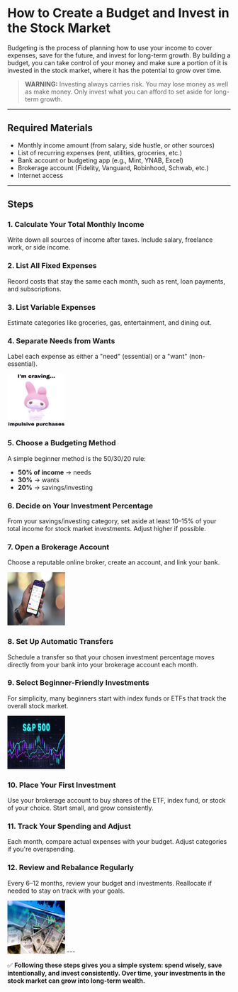 # How to Create a Budget and Invest in the Stock Market

Budgeting is the process of planning how to use your income to cover expenses, save for the future, and invest for long-term growth. By building a budget, you can take control of your money and make sure a portion of it is invested in the stock market, where it has the potential to grow over time.

> **WARNING:** Investing always carries risk. You may lose money as well as make money. Only invest what you can afford to set aside for long-term growth.

---

## Required Materials

- Monthly income amount (from salary, side hustle, or other sources)
- List of recurring expenses (rent, utilities, groceries, etc.)
- Bank account or budgeting app (e.g., Mint, YNAB, Excel)
- Brokerage account (Fidelity, Vanguard, Robinhood, Schwab, etc.)
- Internet access

---

## Steps

### 1. Calculate Your Total Monthly Income
Write down all sources of income after taxes. Include salary, freelance work, or side income.

### 2. List All Fixed Expenses
Record costs that stay the same each month, such as rent, loan payments, and subscriptions.

### 3. List Variable Expenses
Estimate categories like groceries, gas, entertainment, and dining out.

### 4. Separate Needs from Wants
Label each expense as either a "need" (essential) or a "want" (non-essential).

<img src="impulse.jpg" alt="I'm craving impulsive purchases" style="height:120px; width: 130px">

### 5. Choose a Budgeting Method
A simple beginner method is the 50/30/20 rule:
- **50% of income** → needs
- **30%** → wants
- **20%** → savings/investing

### 6. Decide on Your Investment Percentage
From your savings/investing category, set aside at least 10–15% of your total income for stock market investments. Adjust higher if possible.

### 7. Open a Brokerage Account
Choose a reputable online broker, create an account, and link your bank.

<img src="brokerage.jpg" alt="E*Trade mobile brokerage" style="height:120px; width: 130px">

### 8. Set Up Automatic Transfers
Schedule a transfer so that your chosen investment percentage moves directly from your bank into your brokerage account each month.

### 9. Select Beginner-Friendly Investments
For simplicity, many beginners start with index funds or ETFs that track the overall stock market.

<img src="SP500.jpg" alt="S&P500 stock chart" style="height:120px; width: 130px">

### 10. Place Your First Investment
Use your brokerage account to buy shares of the ETF, index fund, or stock of your choice. Start small, and grow consistently.

### 11. Track Your Spending and Adjust
Each month, compare actual expenses with your budget. Adjust categories if you're overspending.

### 12. Review and Rebalance Regularly
Every 6–12 months, review your budget and investments. Reallocate if needed to stay on track with your goals.

<img src="stock-income.webp" alt="financially wealthy from investing" style="height:120px; width: 130px">
---

✅ **Following these steps gives you a simple system: spend wisely, save intentionally, and invest consistently. Over time, your investments in the stock market can grow into long-term wealth.**
